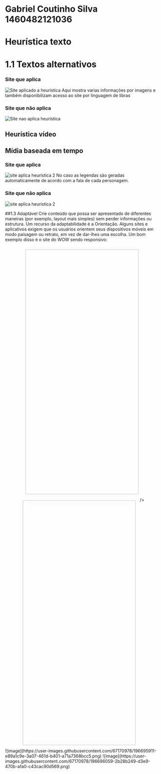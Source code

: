 # Gabriel Coutinho Silva 1460482121036

# Heurística texto
# 1.1 Textos alternativos
### Site que aplica
![Site aplicado a heurística](https://user-images.githubusercontent.com/67170978/186432549-dc6bdebd-2282-4ed7-a04d-9a1a0a9aaf48.jpeg)
Aqui mostra varias informações por imagens e também disponibilizam acesso ao site por linguagem de libras

### Site que não aplica
![Site nao aplica heurística](https://user-images.githubusercontent.com/67170978/186432825-16d286d4-0f79-4c82-b27b-ebf8f3433c13.jpeg)

## Heurística vídeo 
## Mídia baseada em tempo

### Site que aplica
![site aplica heurística 2](https://user-images.githubusercontent.com/67170978/186433569-add5c895-a046-4d56-924a-fc5d0b42eeb0.jpeg)
No caso as legendas são geradas automaticamente de acordo com a fala de cada personagem.

### Site que não aplica
![site aplica heurística 2](https://user-images.githubusercontent.com/88495476/187679480-f6636966-27f7-4b66-ab2a-e9c2d67362f5.png)

##1.3 Adaptável
Crie conteúdo que possa ser apresentado de diferentes maneiras (por exemplo, layout mais simples) sem perder informações ou estrutura. Um recurso da adaptabilidade é a Orientação. Alguns sites e aplicativos exigem que os usuários orientem seus dispositivos móveis em modo paisagem ou retrato, em vez de dar-lhes uma escolha.
Um bom exemplo disso é o site do WOW sendo responsivo:
<section align="center">
<img src:"IHC/img/WowPc.jpeg" style="vertical-align:top; align:center; display:inline-flex; padding: 10px; width:370px; height:800px;"/>
<img src"IHC/img/WowCell.jpeg" style="vertical-align:top; align:center; display:inline-flex; padding: 10px; width:370px; height:800px;"/> />
</section>
![image](https://user-images.githubusercontent.com/67170978/196695911-e89a1c9e-3a07-461d-b401-a71a7368bcc5.png)
![image](https://user-images.githubusercontent.com/67170978/196696059-2b28b249-d3e9-470b-afa0-c43cac90d569.png)
